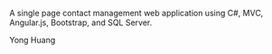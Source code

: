  A single page contact management web application using C#, MVC, Angular.js, Bootstrap, and SQL Server.
 
 Yong Huang
